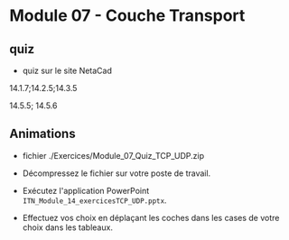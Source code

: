 # Module 07 - Couche Transport

##  quiz

- quiz sur le site NetaCad

 14.1.7;14.2.5;14.3.5

14.5.5; 14.5.6

## Animations

- fichier ./Exercices/Module_07_Quiz_TCP_UDP.zip 

- Décompressez le fichier sur votre poste de travail. 

- Exécutez l'application PowerPoint ```ITN_Module_14_exercicesTCP_UDP.pptx```. 

- Effectuez vos choix en déplaçant les coches dans les cases de votre choix dans les tableaux.




